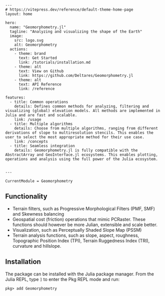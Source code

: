 ```@raw html
---
# https://vitepress.dev/reference/default-theme-home-page
layout: home

hero:
  name: "Geomorphometry.jl"
  tagline: "Analyzing and visualizing the shape of the Earth"
  image:
    src: logo.svg
    alt: Geomorphometry
  actions:
    - theme: brand
      text: Get Started
      link: /tutorials/installation.md
    - theme: alt
      text: View on Github
      link: https://github.com/Deltares/Geomorphometry.jl
    - theme: alt
      text: API Reference
      link: /reference
      
features:
  - title: Common operations
    details: Defines common methods for analyzing, filtering and visualizing (global) elevation models. All methods are implemented in Julia and are fast and scalable.
    link: /usage
  - title: Multiple algorithms
    details: Choose from multiple algorithms, ranging from different derivations of slope to multiresolution stencils. This enables the user to select the most appropriate method for their use case.
    link: /concepts
  - title: Seamless integration
    details: Geomorphometry.jl is fully compatible with the AbstractArray and GeoInterface.jl ecosystems. This enables plotting, operations and analysis using the full power of the Julia ecosystem.


---
```

```@meta
CurrentModule = Geomorphometry
```

## Functionality
- Terrain filters, such as Progressive Morphological Filters (PMF, SMF) and Skewness balancing
- Geospatial cost (friction) operations that mimic PCRaster. These functions should however be more Julian, extensible and scale better.
- Visualization, such as Perceptually Shaded Slope Map (PSSM)
- Terrain analysis functions, such as slope, aspect, roughness, Topographic Position Index (TPI), Terrain Ruggedness Index (TRI), curvature and hillslope.

## Installation
The package can be installed with the Julia package manager.
From the Julia REPL, type `]` to enter the Pkg REPL mode and run:

```
pkg> add Geomorphometry
```
